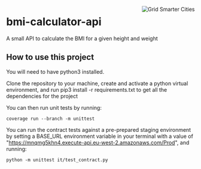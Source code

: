 [<img align="right" alt="Grid Smarter Cities" src="https://s3.eu-west-2.amazonaws.com/open-source-resources/grid_smarter_cities_small.png">](https://www.gridsmartercities.com/)

# bmi-calculator-api

A small API to calculate the BMI for a given height and weight

## How to use this project

You will need to have python3 installed.

Clone the repository to your machine, create and activate a python virtual environment, and run pip3 install -r requirements.txt to get all the dependencies for the project

You can then run unit tests by running: 

```coverage run --branch -m unittest```

You can run the contract tests against a pre-prepared staging environment by setting a BASE_URL environment variable in your terminal with a value of "https://mnqmg5khn4.execute-api.eu-west-2.amazonaws.com/Prod", and running: 

```python -m unittest it/test_contract.py```

